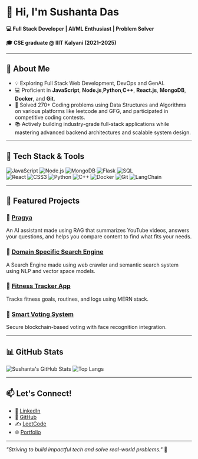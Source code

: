 # 👋 Hi, I'm Sushanta Das

**💻 Full Stack Developer | AI/ML Enthusiast | Problem Solver**

**🎓 CSE graduate @ IIIT Kalyani (2021–2025)**  

---

## 🚀 About Me
- 💡 Exploring Full Stack Web Development, DevOps and GenAI.
- 💻 Proficient in **JavaScript**, **Node.js**,**Python**,**C++**, **React.js**, **MongoDB**, **Docker**, and **Git**.
- 🧠 Solved 270+ Coding problems using Data Structures and Algorithms on various platforms like leetcode and GFG, and participated in competitive coding contests.
- 📚 Actively building industry-grade full-stack applications while mastering advanced backend architectures and scalable system design.

---

## 🔧 Tech Stack & Tools
![JavaScript](https://img.shields.io/badge/-JavaScript-black?style=flat-square&logo=javascript)
![Node.js](https://img.shields.io/badge/-Node.js-black?style=flat-square&logo=node.js)
![MongoDB](https://img.shields.io/badge/-MongoDB-black?style=flat-square&logo=mongodb)
![Flask](https://img.shields.io/badge/-Flask-black?style=flat-square&logo=flask)
![SQL](https://img.shields.io/badge/-SQL-black?style=flat-square&logo=mysql)  
![React](https://img.shields.io/badge/-React-black?style=flat-square&logo=react)
![CSS3](https://img.shields.io/badge/-CSS3-black?style=flat-square&logo=css3&logoColor=white)
![Python](https://img.shields.io/badge/-Python-black?style=flat-square&logo=python)
![C++](https://img.shields.io/badge/-C++-black?style=flat-square&logo=c%2B%2B)
![Docker](https://img.shields.io/badge/-Docker-black?style=flat-square&logo=docker)
![Git](https://img.shields.io/badge/-Git-black?style=flat-square&logo=git)
![LangChain](https://img.shields.io/badge/-LangChain-black?style=flat-square&logoColor=black) 


---

## 📂 Featured Projects

### 🔹 [Pragya](https://github.com/Sushanta-Das/Pragya)
An AI assistant made using RAG that summarizes YouTube videos, answers your questions, and helps you compare content to find what fits your needs.
### 🔹 [Domain Specific Search Engine](https://github.com/Sushanta-Das/Domain_Specific_Search_Engine)
A Search Engine made using web crawler and semantic search system using NLP and vector space models.

### 🔹 [Fitness Tracker App](https://github.com/Sushanta-Das/Fitness_App)
Tracks fitness goals, routines, and logs using MERN stack.

### 🔹 [Smart Voting System](https://github.com/Sushanta-Das/Smart_Voting_System)
Secure blockchain-based voting with face recognition integration.

---

## 📊 GitHub Stats
![Sushanta's GitHub Stats](https://github-readme-stats.vercel.app/api?username=Sushanta-Das&show_icons=true&theme=radical)
![Top Langs](https://github-readme-stats.vercel.app/api/top-langs/?username=Sushanta-Das&layout=compact&theme=radical)

---

## 📫 Let's Connect!
- 🔗 [LinkedIn](https://linkedin.com/in/sushanta-das2002)
- 🐙 [GitHub](https://github.com/Sushanta-Das)
- ✍️ [LeetCode](https://leetcode.com/Sushanta_Das)
- 🌐 [Portfolio](https://sushanta-das.github.io/Sushanta-Das/)

---

_"Striving to build impactful tech and solve real-world problems."_ 🚀



